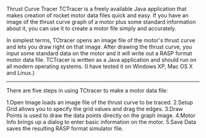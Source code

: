 Thrust Curve Tracer
TCTracer is a freely available Java application that makes creation of rocket motor data files quick and easy. 
If you have an image of the thrust curve graph of a motor plus some standard information about it, you can use it to create a motor file simply and accurately.

In simplest terms, TCtracer opens an image file of the motor's thrust curve and lets you draw right on that image. 
After drawing the thrust curve, you input some standard data on the motor and it will write out a RASP format motor data file. 
TCTracer is written as a Java application and should run on all modern operating systems. 
(I have tested it on Windows XP, Mac OS X and Linux.)


--------------------------------------------------------------------------
There are five steps in using TCtracer to make a motor data file:

1.Open Image loads an image file of the thrust curve to be traced.
2.Setup Grid allows you to specify the grid values and drag the edges.
3.Draw Points is used to draw the data points directly on the graph image.
4.Motor Info brings up a dialog to enter basic information on the motor.
5.Save Data saves the resulting RASP format simulator file.